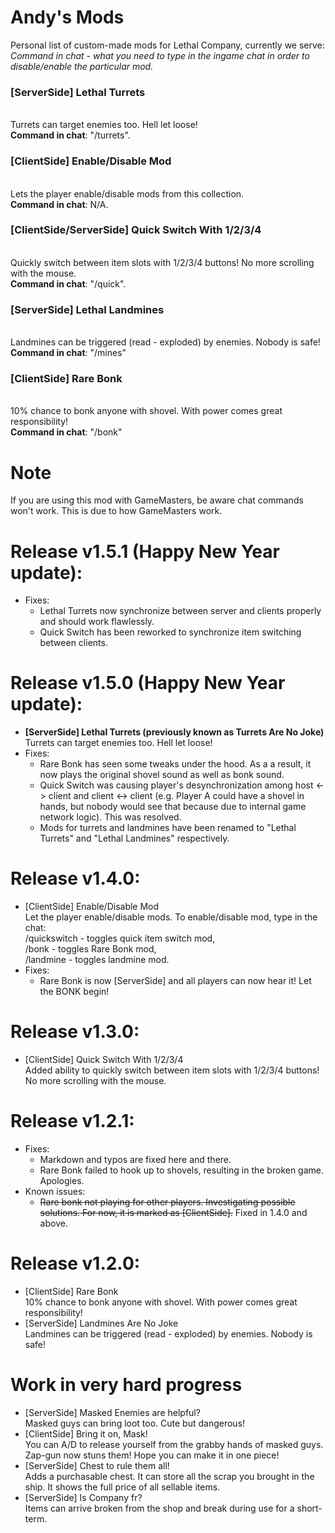 # Andy's Mods
Personal list of custom-made mods for Lethal Company, currently we serve:
\
*Command in chat - what you need to type in the ingame chat in order to disable/enable the particular mod.*
### [ServerSide] Lethal Turrets
\
Turrets can target enemies too. Hell let loose!
\
**Command in chat**: "/turrets".
### [ClientSide] Enable/Disable Mod
\
Lets the player enable/disable mods from this collection.
\
**Command in chat**: N/A.
### [ClientSide/ServerSide] Quick Switch With 1/2/3/4
\
Quickly switch between item slots with 1/2/3/4 buttons! No more scrolling with the mouse.
\
**Command in chat**: "/quick".
### [ServerSide] Lethal Landmines
\
Landmines can be triggered (read - exploded) by enemies. Nobody is safe!
\
**Command in chat**: "/mines"
### [ClientSide] Rare Bonk
\
10% chance to bonk anyone with shovel. With power comes great responsibility!
\
**Command in chat**: "/bonk"
# Note
If you are using this mod with GameMasters, be aware chat commands won't work. This is due to how GameMasters work.
# Release v1.5.1 (Happy New Year update):
- Fixes:
    - Lethal Turrets now synchronize between server and clients properly and should work flawlessly.
    - Quick Switch has been reworked to synchronize item switching between clients.
# Release v1.5.0 (Happy New Year update):
- **[ServerSide] Lethal Turrets (previously known as Turrets Are No Joke)**
\
Turrets can target enemies too. Hell let loose!
- Fixes:
    - Rare Bonk has seen some tweaks under the hood. As a a result, it now plays the original shovel sound as well as bonk sound.
    - Quick Switch was causing player's desynchronization among host <-> client and client <-> client (e.g. Player A could have a shovel in hands, but nobody would see that because due to internal game network logic). This was resolved. 
    - Mods for turrets and landmines have been renamed to "Lethal Turrets" and "Lethal Landmines" respectively. 
# Release v1.4.0:
- [ClientSide] Enable/Disable Mod
\
Let the player enable/disable mods. To enable/disable mod, type in the chat:\
/quickswitch - toggles quick item switch mod,\
/bonk - toggles Rare Bonk mod,\
/landmine - toggles landmine mod.
- Fixes:
    - Rare Bonk is now [ServerSide] and all players can now hear it! Let the BONK begin!
# Release v1.3.0:
- [ClientSide] Quick Switch With 1/2/3/4
\
Added ability to quickly switch between item slots with 1/2/3/4 buttons! No more scrolling with the mouse.
# Release v1.2.1:
- Fixes:
    - Markdown and typos are fixed here and there.
    - Rare Bonk failed to hook up to shovels, resulting in the broken game. Apologies.
- Known issues:
    - ~~Rare bonk not playing for other players. Investigating possible solutions. For now, it is marked as [ClientSide].~~ Fixed in 1.4.0 and above.
# Release v1.2.0:
- [ClientSide] Rare Bonk
\
10% chance to bonk anyone with shovel. With power comes great responsibility!
- [ServerSide] Landmines Are No Joke
\
Landmines can be triggered (read - exploded) by enemies. Nobody is safe!
# Work in very hard progress
- [ServerSide] Masked Enemies are helpful?
\
Masked guys can bring loot too. Cute but dangerous!
- [ClientSide] Bring it on, Mask!
\
You can A/D to release yourself from the grabby hands of masked guys. Zap-gun now stuns them! Hope you can make it in one piece!
- [ServerSide] Chest to rule them all!
\
Adds a purchasable chest. It can store all the scrap you brought in the ship. It shows the full price of all sellable items.
- [ServerSide] Is Company fr?
\
Items can arrive broken from the shop and break during use for a short-term.